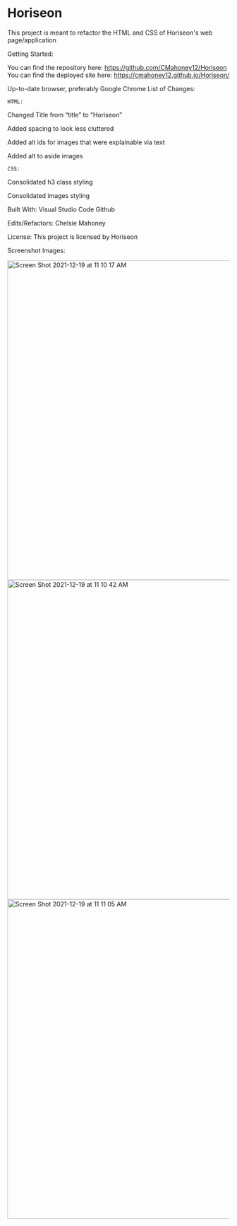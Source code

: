 # Horiseon

This project is meant to refactor the HTML and CSS of Horiseon's web page/application


Getting Started:

You can find the repository here:  https://github.com/CMahoney12/Horiseon
You can find the deployed site here: https://cmahoney12.github.io/Horiseon/

Up-to-date browser, preferably Google Chrome
List of Changes:

    HTML:
Changed Title from “title” to “Horiseon”

Added spacing to look less cluttered

Added alt ids for images that were explainable via text

Added alt to aside images

    CSS:
Consolidated h3 class styling

Consolidated images styling

Built With:
Visual Studio Code
Github

Edits/Refactors:
Chelsie Mahoney

License:
This project is licensed by Horiseon

Screenshot Images:

<img width="723" alt="Screen Shot 2021-12-19 at 11 10 17 AM" src="https://user-images.githubusercontent.com/93498408/146686812-623352d1-ac50-4caa-9f6a-2606bbf26279.png">
<img width="723" alt="Screen Shot 2021-12-19 at 11 10 42 AM" src="https://user-images.githubusercontent.com/93498408/146686820-925a6977-7030-4bfb-accf-0f9d17493687.png">
<img width="723" alt="Screen Shot 2021-12-19 at 11 11 05 AM" src="https://user-images.githubusercontent.com/93498408/146686833-03a5d145-6393-407a-a0d7-18f4979f3621.png">
